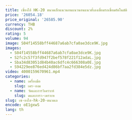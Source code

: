 ```yaml
---
title: เซี่ยงไฮ้ HK-20 ขนาดเล็กแนวนอนแนวนอนแนวตั้งลงเชื่อมรถเชื่อมอัตโนมัติ
price: '26054.18'
price_original: '26585.90'
currency: THB
discount: 2%
rating: 5
volume: 94
image: S04f14558bff44687a6ab7cfa0ae3dce9K.jpg
images:
  - S04f14558bff44687a6ab7cfa0ae3dce9K.jpg
  - S2fc2c57f3fd947f2bef578f221f12adaL.jpg
  - Sba34d83051d84b40ac6dfc4c666308a0E.jpg
  - S94229ee876ed424d86bf7aa2fd384e5dz.jpg
video: 4000159670961.mp4
categories:
  - name: เครื่องมือ
    slug: เคร-องม
  - name: วัดและการวิเคราะห์
    slug: ดและการว-เคราะห
slug: เซ-ยงไฮ-hk-20-ขนาดเล
encode: oE1gxwS
lang: th
---
```

  